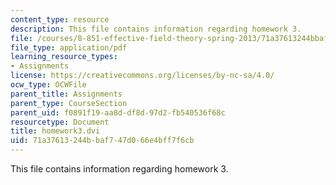 ```yaml
---
content_type: resource
description: This file contains information regarding homework 3.
file: /courses/8-851-effective-field-theory-spring-2013/71a37613244bbaf747d066e4bff7f6cb_MIT8_851S13_homework3.pdf
file_type: application/pdf
learning_resource_types:
- Assignments
license: https://creativecommons.org/licenses/by-nc-sa/4.0/
ocw_type: OCWFile
parent_title: Assignments
parent_type: CourseSection
parent_uid: f0891f19-aa8d-df8d-97d2-fb540536f68c
resourcetype: Document
title: homework3.dvi
uid: 71a37613-244b-baf7-47d0-66e4bff7f6cb
---
```

This file contains information regarding homework 3.
